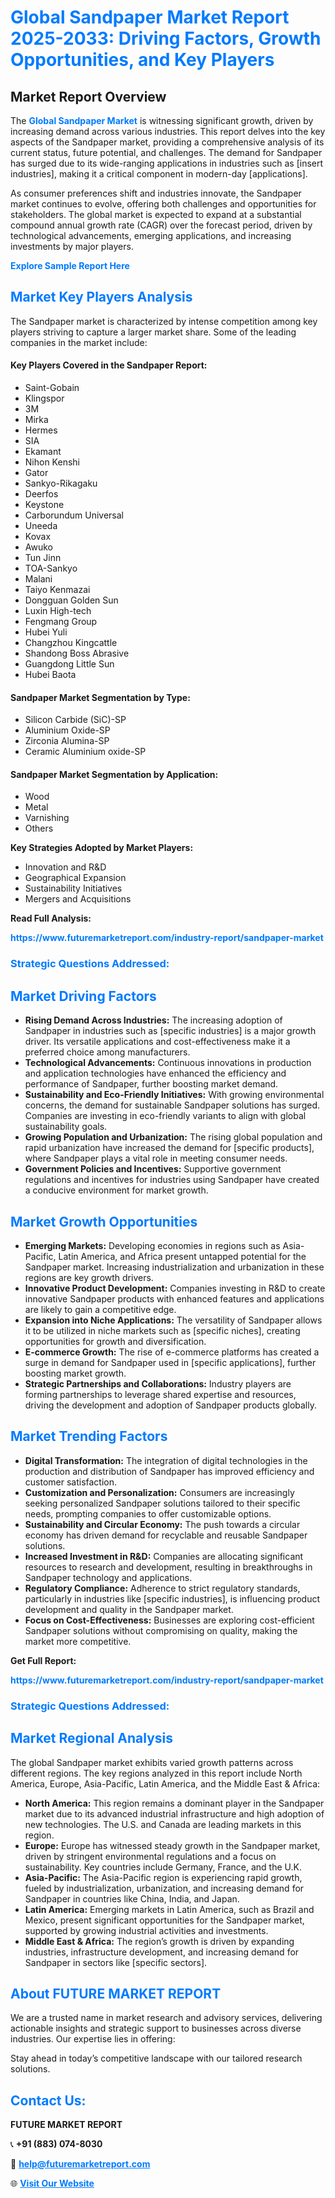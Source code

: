 <h1 style="color: #007BFF;">Global Sandpaper Market Report 2025-2033: Driving Factors, Growth Opportunities, and Key Players</h1>

<section id="overview">
<h2>Market Report Overview</h2>
<p>The <a href="https://www.futuremarketreport.com/industry-report/sandpaper-market" style="color: #007BFF; text-decoration: none;"><strong>Global Sandpaper Market</strong></a> is witnessing significant growth, driven by increasing demand across various industries. This report delves into the key aspects of the Sandpaper market, providing a comprehensive analysis of its current status, future potential, and challenges. The demand for Sandpaper has surged due to its wide-ranging applications in industries such as [insert industries], making it a critical component in modern-day [applications].</p>
<p>As consumer preferences shift and industries innovate, the Sandpaper market continues to evolve, offering both challenges and opportunities for stakeholders. The global market is expected to expand at a substantial compound annual growth rate (CAGR) over the forecast period, driven by technological advancements, emerging applications, and increasing investments by major players.</p>
</section>

<section id="overview">
<p><a href="https://www.futuremarketreport.com/request-sample/reportId=102522" style="color: #007BFF; text-decoration: none;"><strong>Explore Sample Report Here</strong></a></p>
</section>

<section id="key-players">
<h2 style="color: #007BFF;">Market Key Players Analysis</h2>
<p>The Sandpaper market is characterized by intense competition among key players striving to capture a larger market share. Some of the leading companies in the market include:</p>
<h4>Key Players Covered in the Sandpaper Report:</h4>
<ul><li>Saint-Gobain</li><li>Klingspor</li><li>3M</li><li>Mirka</li><li>Hermes</li><li>SIA</li><li>Ekamant</li><li>Nihon Kenshi</li><li>Gator</li><li>Sankyo-Rikagaku</li><li>Deerfos</li><li>Keystone</li><li>Carborundum Universal</li><li>Uneeda</li><li>Kovax</li><li>Awuko</li><li>Tun Jinn</li><li>TOA-Sankyo</li><li>Malani</li><li>Taiyo Kenmazai</li><li>Dongguan Golden Sun</li><li>Luxin High-tech</li><li>Fengmang Group</li><li>Hubei Yuli</li><li>Changzhou Kingcattle</li><li>Shandong Boss Abrasive</li><li>Guangdong Little Sun</li><li>Hubei Baota</li></ul>
<h4>Sandpaper Market Segmentation by Type:</h4>
<ul><li>Silicon Carbide (SiC)-SP</li><li>Aluminium Oxide-SP</li><li>Zirconia Alumina-SP</li><li>Ceramic Aluminium oxide-SP</li></ul>

<h4>Sandpaper Market Segmentation by Application:</h4>
<ul><li>Wood</li><li>Metal</li><li>Varnishing</li><li>Others</li></ul>
<p><strong>Key Strategies Adopted by Market Players:</strong></p>
<ul>
<li>Innovation and R&D</li>
<li>Geographical Expansion</li>
<li>Sustainability Initiatives</li>
<li>Mergers and Acquisitions</li>
</ul>
</section>

<section>
<p><strong>Read Full Analysis: </strong></p><a href="https://www.futuremarketreport.com/industry-report/sandpaper-market" style="color: #007BFF; text-decoration: none;"><strong>https://www.futuremarketreport.com/industry-report/sandpaper-market</strong></a>
<h3 style="color: #007BFF;">Strategic Questions Addressed:</h3>
</section>

<section id="driving-factors">
<h2 style="color: #007BFF;">Market Driving Factors</h2>
<ul>
<li><strong>Rising Demand Across Industries:</strong> The increasing adoption of Sandpaper in industries such as [specific industries] is a major growth driver. Its versatile applications and cost-effectiveness make it a preferred choice among manufacturers.</li>
<li><strong>Technological Advancements:</strong> Continuous innovations in production and application technologies have enhanced the efficiency and performance of Sandpaper, further boosting market demand.</li>
<li><strong>Sustainability and Eco-Friendly Initiatives:</strong> With growing environmental concerns, the demand for sustainable Sandpaper solutions has surged. Companies are investing in eco-friendly variants to align with global sustainability goals.</li>
<li><strong>Growing Population and Urbanization:</strong> The rising global population and rapid urbanization have increased the demand for [specific products], where Sandpaper plays a vital role in meeting consumer needs.</li>
<li><strong>Government Policies and Incentives:</strong> Supportive government regulations and incentives for industries using Sandpaper have created a conducive environment for market growth.</li>
</ul>
</section>

<section id="growth-opportunities">
<h2 style="color: #007BFF;">Market Growth Opportunities</h2>
<ul>
<li><strong>Emerging Markets:</strong> Developing economies in regions such as Asia-Pacific, Latin America, and Africa present untapped potential for the Sandpaper market. Increasing industrialization and urbanization in these regions are key growth drivers.</li>
<li><strong>Innovative Product Development:</strong> Companies investing in R&D to create innovative Sandpaper products with enhanced features and applications are likely to gain a competitive edge.</li>
<li><strong>Expansion into Niche Applications:</strong> The versatility of Sandpaper allows it to be utilized in niche markets such as [specific niches], creating opportunities for growth and diversification.</li>
<li><strong>E-commerce Growth:</strong> The rise of e-commerce platforms has created a surge in demand for Sandpaper used in [specific applications], further boosting market growth.</li>
<li><strong>Strategic Partnerships and Collaborations:</strong> Industry players are forming partnerships to leverage shared expertise and resources, driving the development and adoption of Sandpaper products globally.</li>
</ul>
</section>

<section id="trending-factors">
<h2 style="color: #007BFF;">Market Trending Factors</h2>
<ul>
<li><strong>Digital Transformation:</strong> The integration of digital technologies in the production and distribution of Sandpaper has improved efficiency and customer satisfaction.</li>
<li><strong>Customization and Personalization:</strong> Consumers are increasingly seeking personalized Sandpaper solutions tailored to their specific needs, prompting companies to offer customizable options.</li>
<li><strong>Sustainability and Circular Economy:</strong> The push towards a circular economy has driven demand for recyclable and reusable Sandpaper solutions.</li>
<li><strong>Increased Investment in R&D:</strong> Companies are allocating significant resources to research and development, resulting in breakthroughs in Sandpaper technology and applications.</li>
<li><strong>Regulatory Compliance:</strong> Adherence to strict regulatory standards, particularly in industries like [specific industries], is influencing product development and quality in the Sandpaper market.</li>
<li><strong>Focus on Cost-Effectiveness:</strong> Businesses are exploring cost-efficient Sandpaper solutions without compromising on quality, making the market more competitive.</li>
</ul>
</section>

<section>
<p><strong>Get Full Report: </strong></p><a href="https://www.futuremarketreport.com/industry-report/sandpaper-market" style="color: #007BFF; text-decoration: none;"><strong>https://www.futuremarketreport.com/industry-report/sandpaper-market</strong></a>
<h3 style="color: #007BFF;">Strategic Questions Addressed:</h3>
</section>


<section id="regional-analysis">
<h2 style="color: #007BFF;">Market Regional Analysis</h2>
<p>The global Sandpaper market exhibits varied growth patterns across different regions. The key regions analyzed in this report include North America, Europe, Asia-Pacific, Latin America, and the Middle East & Africa:</p>
<ul>
<li><strong>North America:</strong> This region remains a dominant player in the Sandpaper market due to its advanced industrial infrastructure and high adoption of new technologies. The U.S. and Canada are leading markets in this region.</li>
<li><strong>Europe:</strong> Europe has witnessed steady growth in the Sandpaper market, driven by stringent environmental regulations and a focus on sustainability. Key countries include Germany, France, and the U.K.</li>
<li><strong>Asia-Pacific:</strong> The Asia-Pacific region is experiencing rapid growth, fueled by industrialization, urbanization, and increasing demand for Sandpaper in countries like China, India, and Japan.</li>
<li><strong>Latin America:</strong> Emerging markets in Latin America, such as Brazil and Mexico, present significant opportunities for the Sandpaper market, supported by growing industrial activities and investments.</li>
<li><strong>Middle East & Africa:</strong> The region’s growth is driven by expanding industries, infrastructure development, and increasing demand for Sandpaper in sectors like [specific sectors].</li>
</ul>
</section>

<footer>
<h2 style="color: #007BFF;">About FUTURE MARKET REPORT</h2>
<p>We are a trusted name in market research and advisory services, delivering actionable insights and strategic support to businesses across diverse industries. Our expertise lies in offering:</p>

<p>Stay ahead in today’s competitive landscape with our tailored research solutions.</p>

<h2 style="color: #007BFF;">Contact Us:</h2>
<p><strong>FUTURE MARKET REPORT</strong></p>
<p>📞 <strong>+91 (883) 074-8030</strong></p>
<p>📧 <strong><a href="mailto:help@futuremarketreport.com" style="color: #007BFF;">help@futuremarketreport.com</a></strong></p>
<p>🌐 <strong><a href="https://www.futuremarketreport.com/" style="color: #007BFF;">Visit Our Website</a></strong></p>
</footer>